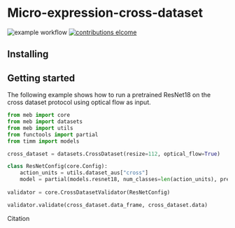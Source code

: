 # Micro-expression-cross-dataset
![example workflow](https://github.com/tvaranka/Cross-dataset-micro-expression/workflows/Python%20application/badge.svg)
[![contributions elcome](https://img.shields.io/badge/contributions-welcome-brightgreen.svg?style=flat)](https://github.com/tvaranka/Cross-dataset-micro-expression/issues)

## Installing

## Getting started

The following example shows how to run a pretrained ResNet18 on the cross dataset protocol using optical flow as input.

```python
from meb import core
from meb import datasets
from meb import utils
from functools import partial
from timm import models

cross_dataset = datasets.CrossDataset(resize=112, optical_flow=True)

class ResNetConfig(core.Config):
    action_units = utils.dataset_aus["cross"]
    model = partial(models.resnet18, num_classes=len(action_units), pretrained=True)
  
validator = core.CrossDatasetValidator(ResNetConfig)

validator.validate(cross_dataset.data_frame, cross_dataset.data)
```

Citation
